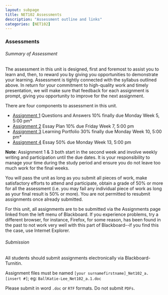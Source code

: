 ```yaml
---
layout: subpage
title: NET102 Assessments
description: "Assessment outline and links"
categories: [NET102]
---
```

### Assessments

###### Summary of Assessment

The assessment in this unit is designed, first and foremost to assist you to learn and, then, to reward you by giving you opportunities to demonstrate your learning. Assessment is tightly connected with the syllabus outlined above. In return for your commitment to high-quality work and timely presentation, we will make sure that feedback for each assignment is prompt, giving you opportunity to improve for the next assignment.

There are four components to assessment in this unit. 

- [Assignment 1](/a1/) Questions and Answers 10% finally due Monday Week 5, 5:00 pm* 
- [Assignment 2](/a2/) Essay Plan 10% due Friday Week 7, 5:00 pm 
- [Assignment 3](/a3) Learning Portfolio 30% finally due Monday Week 10, 5:00 pm* 
- [Assignment 4](/a4/)  Essay 50% due Monday Week 13, 5:00 pm 
 
**Note**: Assignment 1 & 3 both start in the second week and involve weekly writing and participation until the due dates.  It is your responsibility to manage your time during the study period and ensure you do not leave too much work for the final weeks.

You will pass the unit as long as you submit all pieces of work, make satisfactory efforts to attend and participate, obtain a grade of 50% or more for all the assessment (i.e. you may fail any individual piece of work as long as your final result is 50% or more).  You are not permitted to resubmit assignments once already submitted.

For this unit, all assignments are to be submitted via the Assignments page linked from the left menu of Blackboard. If you experience problems, try a different browser, for instance, Firefox, for some reason, has been found in the past to not work very well with this part of Blackboard--if you find this the case, use Internet Explorer.

###### Submission

All students should submit assignments electronically via Blackboard-Turnitin.

Assignment files must be named `[your surnamefirstname]_Net102_a.[insert #]`; eg: `BallKatie-Lee_Net102_a.1.doc`

Please submit in word `.doc` or `RTF` formats. Do not submit `PDFs`.

